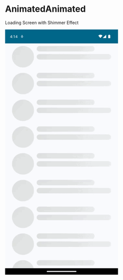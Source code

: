 # AnimatedAnimated
 Loading Screen with Shimmer Effect

 <div>
<img  alt="screen" src="https://github.com/allangoncalvess/AnimatedShimmer/blob/main/Screen.gif" height="800" width="370">
</div>
